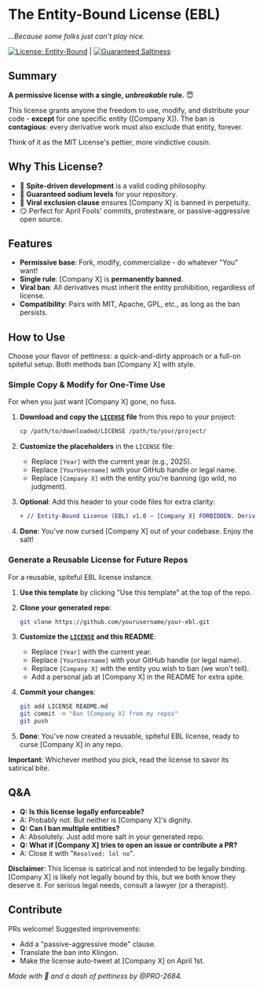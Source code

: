 # The Entity-Bound License (EBL)

*...Because some folks just can't play nice.*

[![License: Entity-Bound](https://img.shields.io/badge/License-Entity_Bound-red.svg)](https://github.com/PRO-2684/The-Entity-Bound-License) | [![Guaranteed Saltiness](https://img.shields.io/badge/NaCl-%F0%9F%94%A5-lightgrey.svg)](https://en.wikipedia.org/wiki/Sodium_chloride)

## Summary

**A permissive license with a single, *unbreakable* rule.** 😇

This license grants anyone the freedom to use, modify, and distribute your code - **except** for one specific entity ([Company X]). The ban is **contagious**: every derivative work must also exclude that entity, forever.

Think of it as the MIT License's pettier, more vindictive cousin.

## Why This License?

- 🚫 **Spite-driven development** is a valid coding philosophy.
- 🧂 **Guaranteed sodium levels** for your repository.
- 🦠 **Viral exclusion clause** ensures [Company X] is banned in perpetuity.
- 😏 Perfect for April Fools' commits, protestware, or passive-aggressive open source.

## Features

- **Permissive base**: Fork, modify, commercialize - do whatever "You" want!
- **Single rule**: [Company X] is **permanently banned**.
- **Viral ban**: All derivatives must inherit the entity prohibition, regardless of license.
- **Compatibility**: Pairs with MIT, Apache, GPL, etc., as long as the ban persists.

## How to Use

Choose your flavor of pettiness: a quick-and-dirty approach or a full-on spiteful setup. Both methods ban [Company X] with style.

### Simple Copy & Modify for One-Time Use

For when you just want [Company X] gone, no fuss.

1. **Download and copy the [`LICENSE`](LICENSE) file** from this repo to your project:

   ```bash
   cp /path/to/downloaded/LICENSE /path/to/your/project/
   ```

2. **Customize the placeholders** in the `LICENSE` file:
   - Replace `[Year]` with the current year (e.g., 2025).
   - Replace `[YourUsername]` with your GitHub handle or legal name.
   - Replace `[Company X]` with the entity you're banning (go wild, no judgment).
3. **Optional**: Add this header to your code files for extra clarity:

   ```diff
   + // Entity-Bound License (EBL) v1.0 – [Company X] FORBIDDEN. Derivatives must retain this ban.
   ```

4. **Done**: You've now cursed [Company X] out of your codebase. Enjoy the salt!

### Generate a Reusable License for Future Repos

For a reusable, spiteful EBL license instance.

1. **Use this template** by clicking "Use this template" at the top of the repo.
2. **Clone your generated repo**:

   ```bash
   git clone https://github.com/yourusername/your-ebl.git
   ```

3. **Customize the [`LICENSE`](LICENSE) and this README**:
   - Replace `[Year]` with the current year.
   - Replace `[YourUsername]` with your GitHub handle (or legal name).
   - Replace `[Company X]` with the entity you wish to ban (we won't tell).
   - Add a personal jab at [Company X] in the README for extra spite.
4. **Commit your changes**:

   ```bash
   git add LICENSE README.md
   git commit -m "Ban [Company X] from my repos"
   git push
   ```

5. **Done**: You've now created a reusable, spiteful EBL license, ready to curse [Company X] in any repo.

**Important**: Whichever method you pick, read the license to savor its satirical bite.

## Q&A

- **Q: Is this license legally enforceable?**
- A: Probably not. But neither is [Company X]'s dignity.
- **Q: Can I ban multiple entities?**
- A: Absolutely. Just add more salt in your generated repo.
- **Q: What if [Company X] tries to open an issue or contribute a PR?**
- A: Close it with "`Resolved: lol no`".

**Disclaimer**: This license is satirical and not intended to be legally binding. [Company X] is likely not legally bound by this, but we both know they deserve it. For serious legal needs, consult a lawyer (or a therapist).

## Contribute

PRs welcome! Suggested improvements:

- Add a "passive-aggressive mode" clause.
- Translate the ban into Klingon.
- Make the license auto-tweet at [Company X] on April 1st.

*Made with 🧂 and a dash of pettiness by @PRO-2684.*
